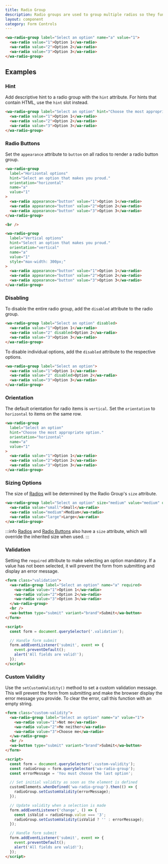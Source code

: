 ```yaml
---
title: Radio Group
description: Radio groups are used to group multiple radios so they function as a single form control.
layout: component
category: Form Controls
---
```


```html {.example}
<wa-radio-group label="Select an option" name="a" value="1">
  <wa-radio value="1">Option 1</wa-radio>
  <wa-radio value="2">Option 2</wa-radio>
  <wa-radio value="3">Option 3</wa-radio>
</wa-radio-group>
```

## Examples

### Hint

Add descriptive hint to a radio group with the `hint` attribute. For hints that contain HTML, use the `hint` slot instead.

```html {.example}
<wa-radio-group label="Select an option" hint="Choose the most appropriate option." name="a" value="1">
  <wa-radio value="1">Option 1</wa-radio>
  <wa-radio value="2">Option 2</wa-radio>
  <wa-radio value="3">Option 3</wa-radio>
</wa-radio-group>
```

### Radio Buttons

Set the `appearance` attribute to `button` on all radios to render a radio button group.

```html {.example}
<wa-radio-group
  label="Horizontal options"
  hint="Select an option that makes you proud."
  orientation="horizontal"
  name="a"
  value="1"
>
  <wa-radio appearance="button" value="1">Option 1</wa-radio>
  <wa-radio appearance="button" value="2">Option 2</wa-radio>
  <wa-radio appearance="button" value="3">Option 3</wa-radio>
</wa-radio-group>

<br />

<wa-radio-group
  label="Vertical options"
  hint="Select an option that makes you proud."
  orientation="vertical"
  name="a"
  value="1"
  style="max-width: 300px;"
>
  <wa-radio appearance="button" value="1">Option 1</wa-radio>
  <wa-radio appearance="button" value="2">Option 2</wa-radio>
  <wa-radio appearance="button" value="3">Option 3</wa-radio>
</wa-radio-group>
```

### Disabling

To disable the entire radio group, add the `disabled` attribute to the radio group.

```html {.example}
<wa-radio-group label="Select an option" disabled>
  <wa-radio value="1">Option 1</wa-radio>
  <wa-radio value="2" disabled>Option 2</wa-radio>
  <wa-radio value="3">Option 3</wa-radio>
</wa-radio-group>
```

To disable individual options, add the `disabled` attribute to the respective options.

```html {.example}
<wa-radio-group label="Select an option">
  <wa-radio value="1">Option 1</wa-radio>
  <wa-radio value="2" disabled>Option 2</wa-radio>
  <wa-radio value="3">Option 3</wa-radio>
</wa-radio-group>
```

### Orientation

The default orientation for radio items is `vertical`. Set the `orientation` to `horizontal` to items on the same row.

```html {.example}
<wa-radio-group
  label="Select an option"
  hint="Choose the most appropriate option."
  orientation="horizontal"
  name="a"
  value="1"
>
  <wa-radio value="1">Option 1</wa-radio>
  <wa-radio value="2">Option 2</wa-radio>
  <wa-radio value="3">Option 3</wa-radio>
</wa-radio-group>
```

### Sizing Options

The size of [Radios](/docs/components/radio) will be determined by the Radio Group's `size` attribute.

```html {.example}
<wa-radio-group label="Select an option" size="medium" value="medium" onchange="this.size = this.value">
  <wa-radio value="small">Small</wa-radio>
  <wa-radio value="medium">Medium</wa-radio>
  <wa-radio value="large">Large</wa-radio>
</wa-radio-group>
```

:::info
[Radios](/docs/components/radio) and [Radio Buttons](/docs/components/radio-button) also have a `size` attribute,
which will override the inherited size when used.
:::

### Validation

Setting the `required` attribute to make selecting an option mandatory. If a value has not been selected, it will prevent the form from submitting and display an error message.

```html {.example}
<form class="validation">
  <wa-radio-group label="Select an option" name="a" required>
    <wa-radio value="1">Option 1</wa-radio>
    <wa-radio value="2">Option 2</wa-radio>
    <wa-radio value="3">Option 3</wa-radio>
  </wa-radio-group>
  <br />
  <wa-button type="submit" variant="brand">Submit</wa-button>
</form>

<script>
  const form = document.querySelector('.validation');

  // Handle form submit
  form.addEventListener('submit', event => {
    event.preventDefault();
    alert('All fields are valid!');
  });
</script>
```

### Custom Validity

Use the `setCustomValidity()` method to set a custom validation message. This will prevent the form from submitting and make the browser display the error message you provide. To clear the error, call this function with an empty string.

```html {.example}
<form class="custom-validity">
  <wa-radio-group label="Select an option" name="a" value="1">
    <wa-radio value="1">Not me</wa-radio>
    <wa-radio value="2">Me neither</wa-radio>
    <wa-radio value="3">Choose me</wa-radio>
  </wa-radio-group>
  <br />
  <wa-button type="submit" variant="brand">Submit</wa-button>
</form>

<script>
  const form = document.querySelector('.custom-validity');
  const radioGroup = form.querySelector('wa-radio-group');
  const errorMessage = 'You must choose the last option';

  // Set initial validity as soon as the element is defined
  customElements.whenDefined('wa-radio-group').then(() => {
    radioGroup.setCustomValidity(errorMessage);
  });

  // Update validity when a selection is made
  form.addEventListener('change', () => {
    const isValid = radioGroup.value === '3';
    radioGroup.setCustomValidity(isValid ? '' : errorMessage);
  });

  // Handle form submit
  form.addEventListener('submit', event => {
    event.preventDefault();
    alert('All fields are valid!');
  });
</script>
```
